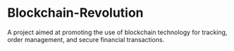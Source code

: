 # Blockchain-Revolution
A project aimed at promoting the use of blockchain technology for tracking, order management, and secure financial transactions.
